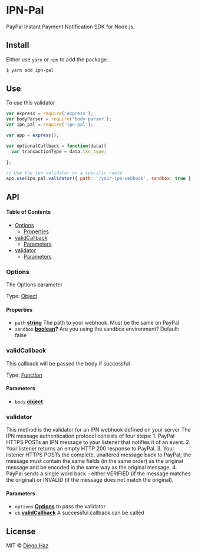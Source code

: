 # IPN-Pal

PayPal Instant Payment Notification SDK for Node.js.

## Install

Either use `yarn` or `npm` to add the package.

```sh
$ yarn add ipn-pal
```

## Use

To use this validator

```javascript 1.6
var express = require('express');
var bodyParser = require('body-parser');
var ipn_pal = require('ipn-pal');

var app = express();

var optionalCallback = function(data){
  var transactionType = data.txn_type;
  
};

// Use the ipn validator on a specific route
app.use(ipn_pal.validator({ path: '/your-ipn-webhook', sandbox: true }, optionalCallback));
```

## API

<!-- Generated by documentation.js. Update this documentation by updating the source code. -->

#### Table of Contents

-   [Options](#options)
    -   [Properties](#properties)
-   [validCallback](#validcallback)
    -   [Parameters](#parameters)
-   [validator](#validator)
    -   [Parameters](#parameters-1)

### Options

The Options parameter

Type: [Object](https://developer.mozilla.org/docs/Web/JavaScript/Reference/Global_Objects/Object)

#### Properties

-   `path` **[string](https://developer.mozilla.org/docs/Web/JavaScript/Reference/Global_Objects/String)** The path to your webhook. Must be the same on PayPal
-   `sandbox` **[boolean](https://developer.mozilla.org/docs/Web/JavaScript/Reference/Global_Objects/Boolean)?** Are you using the sandbox environment? Default: false

### validCallback

This callback will be passed the body if successful

Type: [Function](https://developer.mozilla.org/docs/Web/JavaScript/Reference/Statements/function)

#### Parameters

-   `body` **[object](https://developer.mozilla.org/docs/Web/JavaScript/Reference/Global_Objects/Object)** 

### validator

This method is the validator for an IPN webhook defined on your server
The IPN message authentication protocol consists of four steps:
   1\. PayPal HTTPS POSTs an IPN message to your listener that notifies
       it of an event.
   2\. Your listener returns an empty HTTP 200 response to PayPal.
   3\. Your listener HTTPS POSTs the complete, unaltered message back to
       PayPal; the message must contain the same fields (in the same order)
       as the original message and be encoded in the same way as the original
       message.
   4\. PayPal sends a single word back - either VERIFIED (if the message
       matches the original) or INVALID (if the message does not match the
       original).

#### Parameters

-   `options` **[Options](#options)** to pass the validator
-   `cb` **[validCallback](#validcallback)** A successful callback can be called

## License

MIT © [Diego Haz](https://github.com/ProductOfAmerica)
